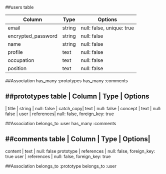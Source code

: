 

##users table

| Column             |Type  | Options
---------------------|------|----------|
| email              |string|	null: false, unique: true
| encrypted_password |string|	null: false
| name	             |string|	null: false
| profile	           |text  |	null: false
| occupation	       |text  |	null: false
| position	         |text  | null: false

##Association
has_many :prototypes
has_many :comments

##prototypes table
| Column	  | Type    	| Options
----------------------------------------------
| title	    | string  	| null: false
| catch_copy| text	    | null: false
| concept	  | text	    | null: false
| user      | references|	null: false, foreign_key: true

##Association
belongs_to :user
has_many :comments

##comments table
| Column  | Type        | Options|
-------------------------------------
content	  | text	      | null: false
prototype	| references	| null: false, foreign_key: true
user	    | references	| null: false, foreign_key: true

##Association
belongs_to :prototype
belongs_to :user